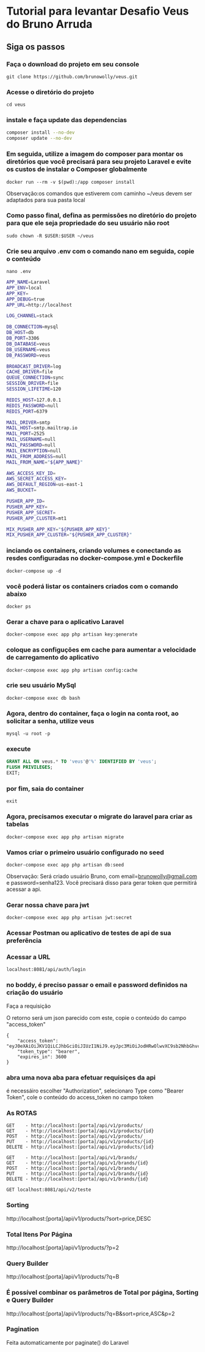 
# Tutorial para levantar Desafio Veus do Bruno Arruda

## Siga os passos

### Faça o download do projeto em seu console

```git clone https://github.com/brunowolly/veus.git```

### Acesse o diretório do projeto

```cd veus```

### instale e faça update das dependencias

```bash
composer install --no-dev
composer update --no-dev
```

### Em seguida, utilize a imagem do composer para montar os diretórios que você precisará para seu projeto Laravel e evite os custos de instalar o Composer globalmente

```docker run --rm -v $(pwd):/app composer install```

Observação:os comandos que estiverem com caminho ~/veus devem ser adaptados para sua pasta local

### Como passo final, defina as permissões no diretório do projeto para que ele seja propriedade do seu usuário não root

```sudo chown -R $USER:$USER ~/veus```

### Crie seu arquivo .env com o comando nano em seguida, copie o conteúdo 
```nano .env```
``` bash
APP_NAME=Laravel
APP_ENV=local
APP_KEY=
APP_DEBUG=true
APP_URL=http://localhost

LOG_CHANNEL=stack

DB_CONNECTION=mysql
DB_HOST=db
DB_PORT=3306
DB_DATABASE=veus
DB_USERNAME=veus
DB_PASSWORD=veus

BROADCAST_DRIVER=log
CACHE_DRIVER=file
QUEUE_CONNECTION=sync
SESSION_DRIVER=file
SESSION_LIFETIME=120

REDIS_HOST=127.0.0.1
REDIS_PASSWORD=null
REDIS_PORT=6379

MAIL_DRIVER=smtp
MAIL_HOST=smtp.mailtrap.io
MAIL_PORT=2525
MAIL_USERNAME=null
MAIL_PASSWORD=null
MAIL_ENCRYPTION=null
MAIL_FROM_ADDRESS=null
MAIL_FROM_NAME="${APP_NAME}"

AWS_ACCESS_KEY_ID=
AWS_SECRET_ACCESS_KEY=
AWS_DEFAULT_REGION=us-east-1
AWS_BUCKET=

PUSHER_APP_ID=
PUSHER_APP_KEY=
PUSHER_APP_SECRET=
PUSHER_APP_CLUSTER=mt1

MIX_PUSHER_APP_KEY="${PUSHER_APP_KEY}"
MIX_PUSHER_APP_CLUSTER="${PUSHER_APP_CLUSTER}"
```

### inciando os containers, criando volumes e conectando as resdes configuradas no docker-compose.yml e Dockerfile

```docker-compose up -d```

### você poderá listar os containers criados com o comando abaixo

```docker ps```

### Gerar a chave para o aplicativo Laravel

```docker-compose exec app php artisan key:generate```

### coloque as configuções em cache para aumentar a velocidade de carregamento do aplicativo

```docker-compose exec app php artisan config:cache```

### crie seu usuário MySql

```docker-compose exec db bash```

### Agora, dentro do container, faça o login na conta root, ao solicitar a senha, utilize veus

```mysql -u root -p```

### execute

```sql
GRANT ALL ON veus.* TO 'veus'@'%' IDENTIFIED BY 'veus';
FLUSH PRIVILEGES;
EXIT;
```

### por fim, saia do container

```exit```

### Agora, precisamos executar o migrate do laravel para criar as tabelas

```docker-compose exec app php artisan migrate```

### Vamos criar o primeiro usuário configurado no seed

```docker-compose exec app php artisan db:seed```

Observação:
Será criado usuário Bruno, com email=brunowolly@gmail.com e password=senha123. Você precisará disso para gerar token que permitirá acessar a api.

### Gerar nossa chave para jwt

```docker-compose exec app php artisan jwt:secret```

### Acessar Postman ou aplicativo de testes de api de sua preferência

### Acessar a URL
```localhost:8081/api/auth/login```

### no boddy, é preciso passar o email e password definidos na criação do usuário
Faça a requisição

O retorno será um json parecido com este, copie o conteúdo do campo "access_token"
```
{
    "access_token": "eyJ0eXAiOiJKV1QiLCJhbGciOiJIUzI1NiJ9.eyJpc3MiOiJodHRwOlwvXC9sb2NhbGhvc3Q6ODA4MVwvYXBpXC9hdXRoXC9sb2dpbiIsImlhdCI6MTU4MjM0OTgyMywiZXhwIjoxNTgyMzUzNDIzLCJuYmYiOjE1ODIzNDk4MjMsImp0aSI6IkFMRktheWN1MzRsYzJkYTUiLCJzdWIiOjEsInBydiI6Ijg3ZTBhZjFlZjlmZDE1ODEyZmRlYzk3MTUzYTE0ZTBiMDQ3NTQ2YWEifQ.Ka2VTnmGs_vimvMVB_AKmWZDASjb8R1m8846__Lf7po",
    "token_type": "bearer",
    "expires_in": 3600
}
```

### abra uma nova aba para efetuar requisiçes da api
é necessáiro escolher "Authorization", selecionaro Type como "Bearer Token", cole o conteúdo do access_token no campo token

### As ROTAS

```
GET    - http://localhost:[porta]/api/v1/products/
GET    - http://localhost:[porta]/api/v1/products/{id}
POST   - http://localhost:[porta]/api/v1/products/
PUT    - http://localhost:[porta]/api/v1/products/{id}
DELETE - http://localhost:[porta]/api/v1/products/{id}

GET    - http://localhost:[porta]/api/v1/brands/
GET    - http://localhost:[porta]/api/v1/brands/{id}
POST   - http://localhost:[porta]/api/v1/brands/
PUT    - http://localhost:[porta]/api/v1/brands/{id}
DELETE - http://localhost:[porta]/api/v1/brands/{id}

GET localhost:8081/api/v2/teste

```

### Sorting

http://localhost:[porta]/api/v1/products/?sort=price,DESC

### Total Itens Por Página

http://localhost:[porta]/api/v1/products/?p=2

### Query Builder

http://localhost:[porta]/api/v1/products/?q=B

### É possível combinar os parâmetros de Total por página, Sorting e Query Builder

http://localhost:[porta]/api/v1/products/?q=B&sort=price,ASC&p=2

### Pagination

Feita automaticamente por paginate() do Laravel



